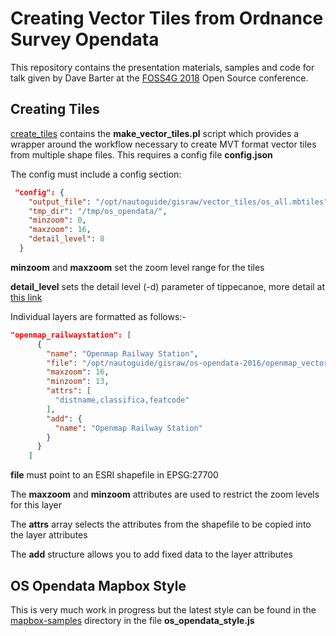 # Creating Vector Tiles from Ordnance Survey Opendata

This repository contains the presentation materials, samples and code for talk given by Dave Barter at the [FOSS4G 2018](http://uk.osgeo.org/foss4guk2018/) Open Source conference.

## Creating Tiles

[create_tiles](create_tiles) contains the **make_vector_tiles.pl** script which provides a wrapper around the workflow necessary to create MVT format vector tiles from multiple shape files. This requires a config file **config.json**

The config must include a config section:

```json
 "config": {
    "output_file": "/opt/nautoguide/gisraw/vector_tiles/os_all.mbtiles",
    "tmp_dir": "/tmp/os_opendata/",
    "minzoom": 0,
    "maxzoom": 16,
    "detail_level": 8
  }
```


**minzoom** and **maxzoom** set the zoom level range for the tiles

**detail_level** sets the detail level (-d) parameter of tippecanoe, more detail at [this link](https://github.com/mapbox/tippecanoe)

Individual layers  are formatted as follows:-

```json
"openmap_railwaystation": [
      {
        "name": "Openmap Railway Station",
        "file": "/opt/nautoguide/gisraw/os-opendata-2016/openmap_vector/data/RailwayStation.shp",
        "maxzoom": 16,
        "minzoom": 13,
        "attrs": [
          "distname,classifica,featcode"
        ],
        "add": {
          "name": "Openmap Railway Station"
        }
      }
    ]
```

**file** must point to an ESRI shapefile in EPSG:27700

The **maxzoom** and **minzoom** attributes are used to restrict the zoom levels for this layer

The **attrs** array selects the attributes from the shapefile to be copied into the layer attributes

The **add** structure allows you to add fixed data to the layer attributes

## OS Opendata Mapbox Style

This is very much work in progress but the latest style can be found in the [mapbox-samples](mapbox-samples) directory in the file **os_opendata_style.js**
